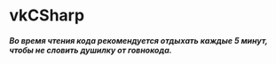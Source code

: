 # vkCSharp
##### Во время чтения кода рекомендуется отдыхать каждые 5 минут, чтобы не словить душилку от говнокода.
